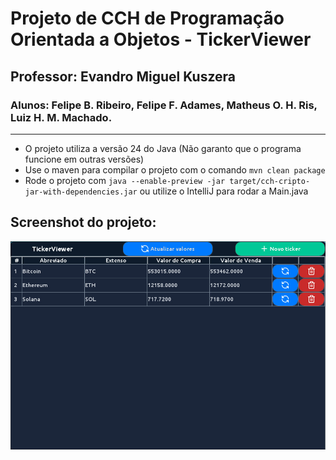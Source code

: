 # Projeto de CCH de Programação Orientada a Objetos - TickerViewer

## Professor: Evandro Miguel Kuszera

### Alunos: Felipe B. Ribeiro, Felipe F. Adames, Matheus O. H. Ris, Luiz H. M. Machado.

---

- O projeto utiliza a versão 24 do Java (Não garanto que o programa funcione em outras versões)
- Use o maven para compilar o projeto com o comando ```mvn clean package```
- Rode o projeto com ```java --enable-preview -jar target/cch-cripto-jar-with-dependencies.jar``` ou utilize o IntelliJ para rodar a Main.java

## Screenshot do projeto:

![Screenshot](screenshot/tickerview.jpeg)
